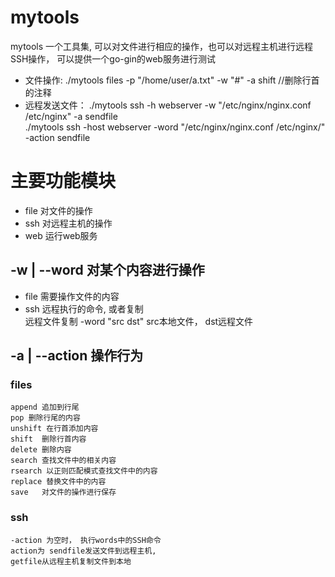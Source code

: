 # mytools
mytools 一个工具集, 可以对文件进行相应的操作，也可以对远程主机进行远程SSH操作， 可以提供一个go-gin的web服务进行测试  <br>
* 文件操作: ./mytools files -p "/home/user/a.txt" -w "#" -a shift    //删除行首的注释 <br>
* 远程发送文件： ./mytools ssh -h webserver -w "/etc/nginx/nginx.conf /etc/nginx" -a sendfile<br>
     ./mytools  ssh -host webserver -word "/etc/nginx/nginx.conf /etc/nginx/" -action sendfile <br>

# 主要功能模块  
*   file  对文件的操作 <br>
*   ssh  对远程主机的操作 <br>
*   web  运行web服务 <br>



## -w | --word  对某个内容进行操作  
*   file  需要操作文件的内容  <br>
*   ssh   远程执行的命令, 或者复制  <br>
         远程文件复制 -word "src dst" src本地文件， dst远程文件 <br> 

## -a | --action  操作行为 
###   files  
    append 追加到行尾
    pop 删除行尾的内容
    unshift 在行首添加内容
    shift  删除行首内容
    delete 删除内容
    search 查找文件中的相关内容
    rsearch 以正则匹配模式查找文件中的内容
    replace 替换文件中的内容
    save   对文件的操作进行保存

###   ssh    
    -action 为空时， 执行words中的SSH命令
    action为 sendfile发送文件到远程主机,
    getfile从远程主机复制文件到本地 